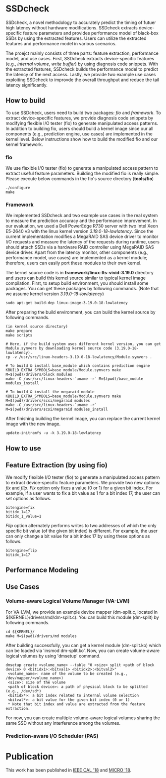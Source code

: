# SSDcheck

SSDcheck, a novel methodology to accurately predict the timing of futuer high latency without hardware modifications.
SSDcheck extracts device-specific feature parameters and provides performance model of black-box SSDs by using the extracted features.
Users can utilize the extracted features and performance model in various scenarios.

The proejct mainly consists of three parts: feature extraction, performance model, and use cases.
First, SSDcheck extracts device-specific features (e.g., *internal volume*, *write buffer*) by using diagnosis code snippets.
With the extracted features, SSDcheck builds the performance model to predict the latency of the next access.
Lastly, we provide two example use cases exploiting SSDcheck to improvde the overall throughput and reduce the tail latency significantly.

## How to build

To use SSDcheck, users need to build two packages: *fio* and *framework*.
To extract device-specific features, we provide diagnosis code snippets by modifying flexible I/O tester (fio) to generate manipulated access patterns.
In addition to building fio, users should build a kernel image since our all components (e.g., prediction engine, use cases) are implemented in the kernel level.
Below instructions show how to build the modified fio and our kernel framework.

### fio

We use flexible I/O tester (fio) to generate a manipulated access pattern to extract useful feature parameters. Building the modified fio is really simple. Please execute below commands in the fio's source directory (**tools/fio**)

```
./configure
make
```

### Framework

We implemented SSDcheck and two example use cases in the real system to measure the prediction accuracy and the performance improvement.
In our evaluation, we used a Dell PowerEdge R730 server with two Intel Xeon E5-2640 v3 with the linux kernel version *3.19.0-18-lowlatency*.
Since the current implementation modifies a MegaRAID SAS device driver to monitor I/O requests and measure the latency of the requests during runtime, users should attach SSDs via a hardware RAID controller using MegaRAID SAS device driver.
Apart from the latency monitor, other components (e.g., performance model, use cases) are implemented as a kernel module; therefore, users can easily port these modules to their own kernel.

The kernel source code is in **framework/linux-lts-vivid-3.19.0** directory and users can build this kernel source similar to typical kernel image compilation.
First, to setup build environment, you should install some packages. You can get these packages by following commands. (Note that we assume kernel version *3.19.0-18-lowlatency*)

```
sudo apt-get build-dep linux-image-3.19.0-18-lowlatency
```

After preparing the build environment, you can build the kernel source by following commands.

```
(in kernel source directory)
make prepare
make scripts

# Here, if the build system uses different kernel version, you can get Module.symvers by downloading kernel source code (3.19.0-18-lowlatency).
cp -v /usr/src/linux-headers-3.19.0-18-lowlatency/Module.symvers .

# To build & install base_module which contains prediction engine
KBUILD_EXTRA_SYMBOLS=base_module/Module.symvers make M=$(pwd)/drivers/block modules
make -C /usr/src/linux-headers-`uname -r` M=$(pwd)/base_module modules_install

# To build & install the megaraid module
KBUILD_EXTRA_SYMBOLS=base_module/Module.symvers make M=$(pwd)/drivers/scsi/megaraid modules
make -C /usr/src/linux-headers-`uname -r` M=$(pwd)/drivers/scsi/megaraid modules_install
```

After finishing building the kernel image, you can replace the current kernel image with the new image.

```
update-initramfs -u -k 3.19.0-18-lowlatency
```

## How to use

## Feature Extraction (by using fio)

We modify flexible I/O tester (fio) to generate a manipulated access pattern to extract device-specific feature parameters.
We provide two new options: *fix* and *flip*.
*Fix* option only fixes a value (0 or 1) for a given bit index. For example, if a user wants to fix a bit value as 1 for a bit index 17, the user can set options as follows.
  
```
bitengine=fix
bitidx_1=17
bitidx_1_value=1
```  

*Flip* option alternately performs writes to two addresses of which the only specific bit value (of the given bit index) is different. For example, the user can only change a bit value for a bit index 17 by using these options as follows.
  
```
bitengine=flip
bitidx_1=17
```

## Performance Modeling

## Use Cases

### Volume-aware Logical Volume Manager (VA-LVM)
For VA-LVM, we provide an example device mapper (dm-split.c, located in ${KERNEL}/drivers/md/dm-split.c). You can build this module (dm-split) by following commands.

```
cd ${KERNEL}/
make M=$(pwd)/drivers/md modules
```

After building successfully, you can get a kernel module (dm-split.ko) which can be loaded via 'insmod dm-split.ko'. Now, you can create volume-aware logical volumes by using 'dmsetup' command.

```
dmsetup create <volume_name> --table "0 <size> split <path of block device> 0 <bitidx1>:<bitval1> <bitidx2>:<bitval2>"
 <volume_name>: name of the volume to be created (e.g., /dev/mapper/<volume_name>)
 <size>: size of the volume
 <path of block device>: a path of physical block to be splitted (e.g., /dev/sd*)
 <bitidx*>: a bit index related to internal volume selection
 <bitval*>: a bit value for the given bit index (0 or 1)
 * Note that bit index and value are extracted from the feature extraction.
```

For now, you can create multiple volume-aware logical volumes sharing the same SSD without any interference among the volumes.


### Prediction-aware I/O Scheduler (PAS)


# Publication

This work has been published in [IEEE CAL '18](https://ieeexplore.ieee.org/document/8126227) and [MICRO '18](https://ieeexplore.ieee.org/abstract/document/8574561).
